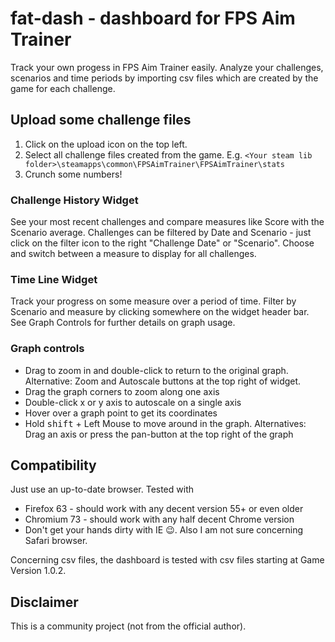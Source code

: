 # fat-dash - dashboard for FPS Aim Trainer

Track your own progess in FPS Aim Trainer easily. Analyze your challenges, scenarios and time periods by importing csv files which are created by the game for each challenge.

## Upload some challenge files

1. Click on the upload icon on the top left.
2. Select all challenge files created from the game. E.g. `<Your steam lib folder>\steamapps\common\FPSAimTrainer\FPSAimTrainer\stats`
3. Crunch some numbers!

### Challenge History Widget
See your most recent challenges and compare measures like Score with the Scenario average. Challenges can be filtered by Date and Scenario - just click on the filter icon to the right "Challenge Date" or "Scenario". Choose and switch between a measure to display for all challenges.

### Time Line Widget
Track your progress on some measure over a period of time. Filter by Scenario and measure by clicking somewhere on the widget header bar. See Graph Controls for further details on graph usage.

### Graph controls

- Drag to zoom in and double-click to return to the original graph. Alternative: Zoom and Autoscale buttons at the top right of widget.
- Drag the graph corners to zoom along one axis
- Double-click x or y axis to autoscale on a single axis
- Hover over a graph point to get its coordinates
- Hold <kbd>shift</kbd> + Left Mouse to move around in the graph. Alternatives: Drag an axis or press the pan-button at the top right of the graph 

## Compatibility
Just use an up-to-date browser. Tested with
- Firefox 63 - should work with any decent version 55+ or even older
- Chromium 73 - should work with any half decent Chrome version
- Don't get your hands dirty with IE 😉. Also I am not sure concerning Safari browser.

Concerning csv files, the dashboard is tested with csv files starting at Game Version 1.0.2.


## Disclaimer
This is a community project (not from the official author).
